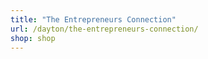 ```yaml
---
title: "The Entrepreneurs Connection"
url: /dayton/the-entrepreneurs-connection/
shop: shop
---
```

